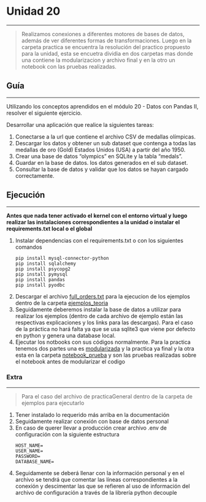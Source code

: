 # Unidad 20
---
>Realizamos conexiones a diferentes motores de bases de datos, además de ver diferentes formas de transformaciones. Luego en la carpeta practica se encuentra la resolución del practico propuesto para la unidad, esta se encuetra dividia en dos carpetas mas donde una contiene la modularizacion y archivo final y en la otro un notebook con las pruebas realizadas.

## Guía
---
Utilizando los conceptos aprendidos en el módulo 20 - Datos con
Pandas II, resolver el siguiente ejercicio.

Desarrollar una aplicación que realice la siguientes tareas:

1. Conectarse a la url que contiene el archivo CSV de medallas
olímpicas.
2. Descargar los datos y obtener un sub dataset que contenga a
todas las medallas de oro (Gold) Estados Unidos (USA) a partir del
año 1950.
3. Crear una base de datos “olympics” en SQLite y la tabla “medals”.
4. Guardar en la base de datos. los datos generados en el sub
dataset.
5. Consultar la base de datos y validar que los datos se hayan
cargado correctamente.

## Ejecución
---
**Antes que nada tener activado el kernel con el entorno virtual y luego realizar las instalaciones correspondientes a la unidad o instalar el requirements.txt local o el global**

1) Instalar dependencias con el requirements.txt o con los siguientes comandos
   ~~~
   pip install mysql-connector-python
   pip install sqlalchemy
   pip install psycopg2
   pip install pymysql
   pip install pandas
   pip install pyodbc
   ~~~
4) Descargar el archivo [full_orders.txt](https://drive.google.com/file/d/1pJfxW_gUedQlVsO55tVzbQ-FXjk4-jBF/view?usp=sharing) para la ejecucion de los ejemplos dentro de la carpeta [ejemplos_teoria]()
3) Seguidamente deberemos instalar la base de datos a utilizar para realizar los ejemplos (dentro de cada archivo de ejemplo están las respectivas explicaciones y los links para las descargas). Para el caso de la práctica no hará falta ya que se usa sqlite3 que viene por defecto en python y genera una database local.
4) Ejecutar los notbooks con sus códigos normalmente. 
   Para la practica tenemos dos partes una es [modularizada](https://github.com/alego125/timmit-data-engineer-by-alkemy/tree/main/Unidad%2020/Practica/modularizacion) y la practica ya final y la otra esta en la carpeta [notebook_prueba](https://github.com/alego125/timmit-data-engineer-by-alkemy/tree/main/Unidad%2020/Practica/notebook_pruebas) y son las pruebas realizadas sobre el notebook antes de modularizar el codigo

### Extra
---
>Para el caso del archivo de practicaGeneral dentro de la carpeta de ejemplos para ejecutarlo

1) Tener instalado lo requerido más arriba en la documentación
2) Seguidamente realizar conexión con base de datos personal
3) En caso de querer llevar a producción crear archivo .env de configuración con la siguiente estructura
   ~~~
   HOST_NAME=
   USER_NAME=
   PASSWORD=
   DATABASE_NAME=
   ~~~
4) Seguidamente se deberá llenar con la información personal y en el archivo se tendrá que comentar las líneas correspondientes a la conexión y descimentar las que se refieren al uso de información del archivo de configuración a través de la librería python decouple